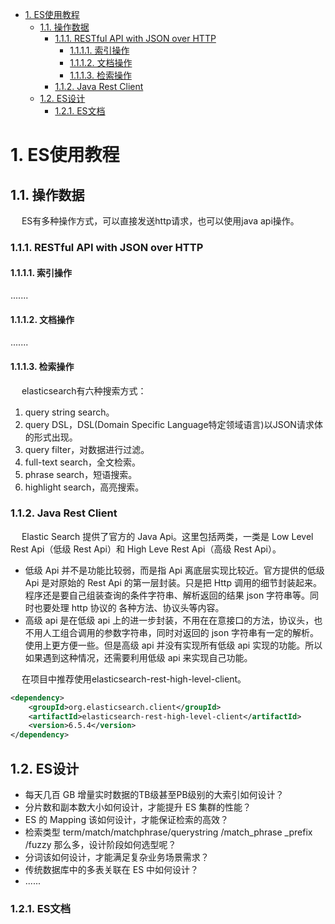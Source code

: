 

<!-- TOC -->

- [1. ES使用教程](#1-es使用教程)
    - [1.1. 操作数据](#11-操作数据)
        - [1.1.1. RESTful API with JSON over HTTP](#111-restful-api-with-json-over-http)
            - [1.1.1.1. 索引操作](#1111-索引操作)
            - [1.1.1.2. 文档操作](#1112-文档操作)
            - [1.1.1.3. 检索操作](#1113-检索操作)
        - [1.1.2. Java Rest Client](#112-java-rest-client)
    - [1.2. ES设计](#12-es设计)
        - [1.2.1. ES文档](#121-es文档)

<!-- /TOC -->

# 1. ES使用教程  

## 1.1. 操作数据  
&emsp; ES有多种操作方式，可以直接发送http请求，也可以使用java api操作。  

### 1.1.1. RESTful API with JSON over HTTP  
#### 1.1.1.1. 索引操作  
.......

#### 1.1.1.2. 文档操作  
.......

#### 1.1.1.3. 检索操作  
<!-- 
elasticsearch有六种搜索方式
https://blog.csdn.net/lianxiaobao/article/details/79115263
搜索模板、映射模板、高亮搜索和地理位置的简单玩法
https://mp.weixin.qq.com/s/BY0f47p6YETCVpQQDzG-dA



如何用你最熟悉的 SQL 来查询 Elasticsearch 中的数据？ 
https://mp.weixin.qq.com/s/QQh0M85YqI-sHPnYy3pkBg
-->
&emsp; elasticsearch有六种搜索方式：  
1. query string search。  
2. query DSL，DSL(Domain Specific Language特定领域语言)以JSON请求体的形式出现。  
3. query filter，对数据进行过滤。  
4. full-text search，全文检索。  
5. phrase search，短语搜索。  
6. highlight search，高亮搜索。  

### 1.1.2. Java Rest Client  
&emsp; Elastic Search 提供了官方的 Java Api。这里包括两类，一类是 Low Level Rest Api（低级 Rest Api）和 High Leve Rest Api（高级 Rest Api）。  

* 低级 Api 并不是功能比较弱，而是指 Api 离底层实现比较近。官方提供的低级 Api 是对原始的 Rest Api 的第一层封装。只是把 Http 调用的细节封装起来。程序还是要自己组装查询的条件字符串、解析返回的结果 json 字符串等。同时也要处理 http 协议的 各种方法、协议头等内容。  
* 高级 api 是在低级 api 上的进一步封装，不用在在意接口的方法，协议头，也不用人工组合调用的参数字符串，同时对返回的 json 字符串有一定的解析。使用上更方便一些。但是高级 api 并没有实现所有低级 api 实现的功能。所以如果遇到这种情况，还需要利用低级 api 来实现自己功能。  

&emsp; 在项目中推荐使用elasticsearch-rest-high-level-client。  

```xml
<dependency>
    <groupId>org.elasticsearch.client</groupId>
    <artifactId>elasticsearch-rest-high-level-client</artifactId>
    <version>6.5.4</version>
</dependency>
```

## 1.2. ES设计   
<!-- 
Elasticsearch 索引设计实战指南
https://mp.weixin.qq.com/s/Fc5LhiLJIeCtstl9OFeqdQ
-->

* 每天几百 GB 增量实时数据的TB级甚至PB级别的大索引如何设计？
* 分片数和副本数大小如何设计，才能提升 ES 集群的性能？
* ES 的 Mapping 该如何设计，才能保证检索的高效？
* 检索类型 term/match/matchphrase/querystring /match_phrase _prefix /fuzzy 那么多，设计阶段如何选型呢？
* 分词该如何设计，才能满足复杂业务场景需求？
* 传统数据库中的多表关联在 ES 中如何设计？
* ......

### 1.2.1. ES文档  
<!-- 
Elasticsearch系列---数据建模实战
https://mp.weixin.qq.com/s/hTGqpCl4KYXlvD74fj8l5Q
-->










